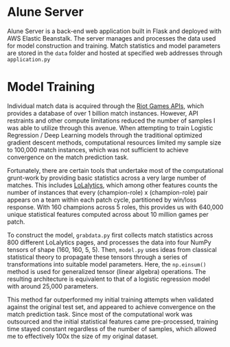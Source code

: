 # Alune Server
Alune Server is a back-end web application built in Flask and deployed with AWS Elastic Beanstalk. The server manages and processes the data used for model construction and training. Match statistics and model parameters are stored in the `data` folder and hosted at specified web addresses through `application.py`

# Model Training
Individual match data is acquired through the [Riot Games APIs](https://developer.riotgames.com/), which provides a database of over 1 billion match instances. However, API restraints and other compute limitations reduced the number of samples I was able to utilize through this avenue. When attempting to train Logistic Regression / Deep Learning models through the traditional optimized gradient descent methods, computational resources limited my sample size to 100,000 match instances, which was not sufficient to achieve convergence on the match prediction task.

Fortunately, there are certain tools that undertake most of the computational grunt-work by providing basic statistics across a very large number of matches. This includes [LoLalytics](https://lolalytics.com/), which among other features counts the number of instances that every (champion-role) x (champion-role) pair appears on a team within each patch cycle, partitioned by win/loss response. With 160 champions across 5 roles, this provides us with 640,000 unique statistical features computed across about 10 million games per patch.

To construct the model, `grabdata.py` first collects match statistics across 800 different LoLalytics pages, and processes the data into four NumPy tensors of shape (160, 160, 5, 5). Then, `model.py` uses ideas from classical statistical theory to propagate these tensors through a series of transformations into suitable model parameters. Here, the `np.einsum()` method is used for generalized tensor (linear algebra) operations. The resulting architecture is equivalent to that of a logistic regression model with around 25,000 parameters.

This method far outperformed my initial training attempts when validated against the original test set, and appeared to achieve convergence on the match prediction task. Since most of the computational work was outsourced and the initial statistical features came pre-processed, training time stayed constant regardless of the number of samples, which allowed me to effectively 100x the size of my original dataset.




